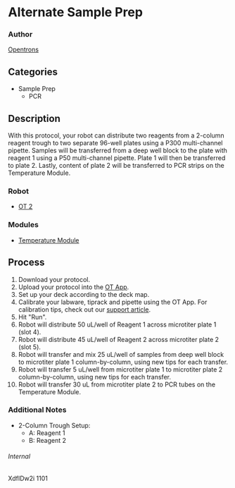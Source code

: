 # Alternate Sample Prep

### Author
[Opentrons](http://www.opentrons.com/)

## Categories
* Sample Prep
    * PCR

## Description
With this protocol, your robot can distribute two reagents from a 2-column reagent trough to two separate 96-well plates using a P300 multi-channel pipette. Samples will be transferred from a deep well block to the plate with reagent 1 using a P50 multi-channel pipette. Plate 1 will then be transferred to plate 2. Lastly, content of plate 2 will be transferred to PCR strips on the Temperature Module.

### Robot
* [OT 2](https://opentrons.com/ot-2)

### Modules
* [Temperature Module](https://shop.opentrons.com/collections/hardware-modules/products/tempdeck)

## Process
1. Download your protocol.
2. Upload your protocol into the [OT App](https://opentrons.com/ot-app).
3. Set up your deck according to the deck map.
4. Calibrate your labware, tiprack and pipette using the OT App. For calibration tips, check out our [support article](https://support.opentrons.com/ot-2/getting-started-software-setup/deck-calibration).
5. Hit "Run".
6. Robot will distribute 50 uL/well of Reagent 1 across microtiter plate 1 (slot 4).
7. Robot will distribute 45 uL/well of Reagent 2 across microtiter  plate 2 (slot 5).
8. Robot will transfer and mix 25 uL/well of samples from deep well block to microtiter plate 1 column-by-column, using new tips for each transfer.
9. Robot will transfer 5 uL/well from microtiter plate 1 to microtiter plate 2 column-by-column, using new tips for each transfer.
10. Robot will transfer 30 uL from microtiter plate 2 to PCR tubes on the Temperature Module.

### Additional Notes
* 2-Column Trough Setup:
    * A: Reagent 1
    * B: Reagent 2

###### Internal
XdfIDw2i
1101
